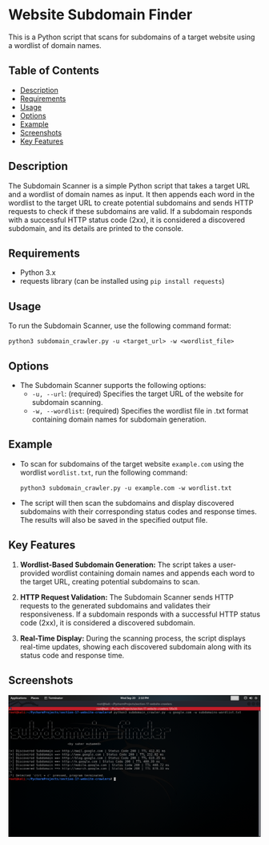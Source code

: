 # Website Subdomain Finder
This is a Python script that scans for subdomains of a target website using a wordlist of domain names.

## Table of Contents
- <a href="https://github.com/SaherMuhamed/subdomain-discover#description">Description</a>
- <a href="https://github.com/SaherMuhamed/subdomain-discover#requirements">Requirements</a>
- <a href="https://github.com/SaherMuhamed/subdomain-discover#usage">Usage</a>
- <a href="https://github.com/SaherMuhamed/subdomain-discover#options">Options</a>
- <a href="https://github.com/SaherMuhamed/subdomain-discover#example">Example</a>
- <a href="https://github.com/SaherMuhamed/subdomain-discover#screenshots">Screenshots</a>
- <a href="https://github.com/SaherMuhamed/subdomain-discover#description">Key Features</a>

## Description
The Subdomain Scanner is a simple Python script that takes a target URL and a wordlist of domain names as input. It then appends each word in the wordlist to the target URL to create potential subdomains and sends HTTP requests to check if these subdomains are valid. If a subdomain responds with a successful HTTP status code (2xx), it is considered a discovered subdomain, and its details are printed to the console.

## Requirements
- Python 3.x
- requests library (can be installed using `pip install requests`)

## Usage
To run the Subdomain Scanner, use the following command format:
```commandline
python3 subdomain_crawler.py -u <target_url> -w <wordlist_file>
```

## Options
- The Subdomain Scanner supports the following options:
    - `-u, --url`: (required) Specifies the target URL of the website for subdomain scanning.
    - `-w, --wordlist`: (required) Specifies the wordlist file in .txt format containing domain names for subdomain generation.

## Example
- To scan for subdomains of the target website `example.com` using the wordlist `wordlist.txt`, run the following command:
    ```commandline
    python3 subdomain_crawler.py -u example.com -w wordlist.txt
    ```
- The script will then scan the subdomains and display discovered subdomains with their corresponding status codes and response times. The results will also be saved in the specified output file.

## Key Features
1. **Wordlist-Based Subdomain Generation:** The script takes a user-provided wordlist containing domain names and appends each word to the target URL, creating potential subdomains to scan.

3. **HTTP Request Validation:** The Subdomain Scanner sends HTTP requests to the generated subdomains and validates their responsiveness. If a subdomain responds with a successful HTTP status code (2xx), it is considered a discovered subdomain.

5. **Real-Time Display:** During the scanning process, the script displays real-time updates, showing each discovered subdomain along with its status code and response time.

## Screenshots
![](https://github.com/SaherMuhamed/subdomain-discover/blob/master/screenshots/Screenshot%20from%202023-09-20%2014-11-04.png)
